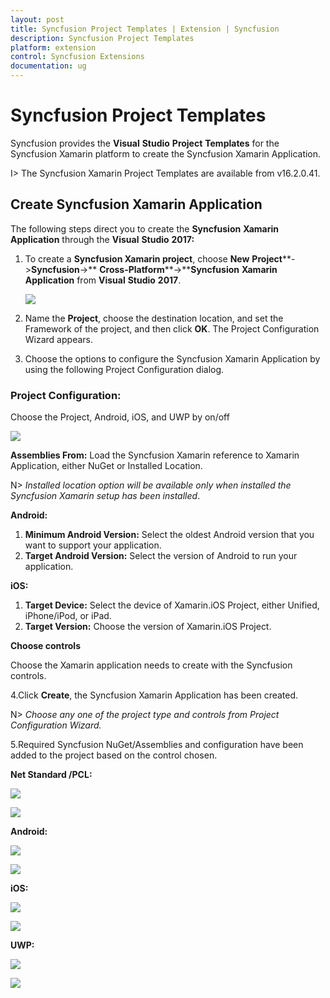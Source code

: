```yaml
---
layout: post
title: Syncfusion Project Templates | Extension | Syncfusion
description: Syncfusion Project Templates
platform: extension
control: Syncfusion Extensions
documentation: ug
---
```


# Syncfusion Project Templates

Syncfusion provides the **Visual** **Studio** **Project** **Templates** for the Syncfusion Xamarin platform to create the Syncfusion Xamarin Application.

I> The Syncfusion Xamarin Project Templates are available from v16.2.0.41.


## Create Syncfusion Xamarin Application

The following steps direct you to create the **Syncfusion** **Xamarin** **Application** through the **Visual** **Studio** **2017:**

1. To create a **Syncfusion Xamarin project**, choose **New** **Project****->****Syncfusion****->** **Cross-Platform****->****Syncfusion** **Xamarin** **Application** from **Visual** **Studio** **2017**.

   ![](Syncfusion-Project-Templates_images/Syncfusion-Project-Templates_img1.jpeg)

2. Name the **Project**, choose the destination location, and set the Framework of the project, and then click **OK**. The Project Configuration Wizard appears.
   
3. Choose the options to configure the Syncfusion Xamarin Application by using the following Project Configuration dialog.

### Project Configuration:

Choose the Project, Android, iOS, and UWP by on/off 

   ![](Syncfusion-Project-Templates_images/Syncfusion-Project-Templates_img2.jpeg)

**Assemblies From:** Load the Syncfusion Xamarin reference to Xamarin Application, either NuGet or Installed Location.

  N> *Installed location option will be available only when installed the Syncfusion Xamarin setup has been installed*.

**Android:**

1.	**Minimum Android Version:** Select the oldest Android version that you want to support your application. 
2.	**Target Android Version:** Select the version of Android to run your application. 

**iOS:**

1.	**Target Device:**  Select the device of Xamarin.iOS Project, either Unified, iPhone/iPod, or iPad.
2.	**Target Version:** Choose the version of Xamarin.iOS Project.

**Choose controls**

Choose the Xamarin application needs to create with the Syncfusion controls. 

4.Click **Create**, the Syncfusion Xamarin Application has been created.

   N> *Choose any one of the project type and controls from Project Configuration Wizard.*

5.Required Syncfusion NuGet/Assemblies and configuration have been added to the project based on the control chosen.

**Net Standard /PCL:**

 ![](Syncfusion-Project-Templates_images/Syncfusion-Project-Templates_img3.jpeg)

![](Syncfusion-Project-Templates_images/Syncfusion-Project-Templates_img4.jpeg)

**Android:**

![](Syncfusion-Project-Templates_images/Syncfusion-Project-Templates_img5.jpeg)

![](Syncfusion-Project-Templates_images/Syncfusion-Project-Templates_img6.jpeg)

**iOS:**

![](Syncfusion-Project-Templates_images/Syncfusion-Project-Templates_img7.jpeg)

![](Syncfusion-Project-Templates_images/Syncfusion-Project-Templates_img8.jpeg)

**UWP:**

![](Syncfusion-Project-Templates_images/Syncfusion-Project-Templates_img9.jpeg)

![](Syncfusion-Project-Templates_images/Syncfusion-Project-Templates_img10.jpeg)


